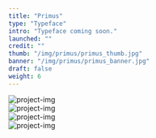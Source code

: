 ```yaml
---
title: "Primus"
type: "Typeface"
intro: "Typeface coming soon."
launched: ""
credit: ""
thumb: "/img/primus/primus_thumb.jpg"
banner: "/img/primus/primus_banner.jpg"
draft: false
weight: 6
---
```

<div class="row">
    <div class="col-xs-12">
        <img src="/img/primus/primus_uppercase.jpg" alt="project-img" class="project-img">
    </div>
</div>
<div class="row">
    <div class="col-xs-12 col-sm-8">
        <img src="/img/primus/primus_a.jpg" alt="project-img" class="project-img">
    </div>
</div>
<div class="row end-xs">
    <div class="col-xs-12 col-sm-8">
        <img src="/img/primus/primus_q.jpg" alt="project-img" class="project-img">
    </div>
</div>
<div class="row">
    <div class="col-xs-12 col-sm-8">
        <img src="/img/primus/primus_r.jpg" alt="project-img" class="project-img">
    </div>
</div>
